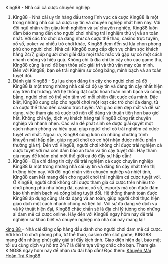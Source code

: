 
King88 - Nhà cái cá cược chuyên nghiệp
1. King88 - Nhà cái uy tín hàng đầu trong lĩnh vực cá cược
King88 là một trong những nhà cái cá cược uy tín và chuyên nghiệp nhất hiện nay. Với đội ngũ nhân viên giàu kinh nghiệm và sự chuyên nghiệp, King88 luôn đảm bảo mang đến cho người chơi những trải nghiệm thú vị và an toàn nhất.
Với các trò chơi đa dạng như cá cược thể thao, casino trực tuyến, xổ số, poker và nhiều trò chơi khác, King88 đem đến sự lựa chọn phong phú cho người chơi.
Nhà cái King88 cung cấp dịch vụ chăm sóc khách hàng 24/7, giúp người chơi giải đáp mọi thắc mắc và gặp sự cố một cách nhanh chóng và hiệu quả.
Không chỉ là địa chỉ tin cậy cho các game thủ, King88 cũng là nơi để bạn thỏa sức giải trí và thử vận may của mình. Đến với King88, bạn sẽ trải nghiệm sự công bằng, minh bạch và an toàn tuyệt đối.
2. Đánh giá King88 - Sự lựa chọn đáng tin cậy cho người chơi cá độ
King88 là một trong những nhà cái cá độ uy tín và đáng tin cậy nhất hiện nay trên thị trường. Với hệ thống đặt cược hoàn toàn minh bạch và công bằng, người chơi có thể yên tâm với mỗi phiên đặt cược của mình.
Đặc biệt, King88 cung cấp cho người chơi một loạt các trò chơi đa dạng, từ cá cược thể thao đến casino trực tuyến. Với giao diện đẹp mắt và dễ sử dụng, việc tham gia cá cược trở nên dễ dàng và thuận tiện hơn bao giờ hết.
Không chỉ vậy, dịch vụ khách hàng tại King88 cũng rất chuyên nghiệp và nhanh nhẹn. Các vấn đề phát sinh sẽ được giải quyết một cách nhanh chóng và hiệu quả, giúp người chơi có trải nghiệm cá cược tuyệt vời nhất.
Ngoài ra, King88 cũng luôn có những chương trình khuyến mãi hấp dẫn, giúp người chơi có cơ hội nhận được nhiều phần thưởng giá trị.
Đến với King88, người chơi không chỉ được trải nghiệm cá cược tuyệt vời mà còn đảm bảo an toàn và tin cậy tuyệt đối. Hãy tham gia ngay để khám phá một thế giới cá độ đầy sự hấp dẫn!
3. King88 - Địa chỉ đáng tin cậy để trải nghiệm cá cược chuyên nghiệp
King88 là một trong những nhà cái uy tín và đáng tin cậy nhất trên thị trường hiện nay. Với đội ngũ nhân viên chuyên nghiệp và nhiệt tình, King88 cam kết mang đến cho người chơi trải nghiệm cá cược tuyệt vời.
Ở King88, người chơi không chỉ được tham gia cá cược trên nhiều trò chơi phong phú như bóng đá, casino, xổ số, esports mà còn được đảm bảo tính minh bạch và công bằng tuyệt đối. Hệ thống thanh toán được King88 áp dụng cũng rất đa dạng và an toàn, giúp người chơi thực hiện giao dịch một cách nhanh chóng và tiện lợi.
Với sự đa dạng về dịch vụ và kỹ thuật hiện đại, King88 chắc chắn sẽ là địa chỉ lý tưởng cho những ai đam mê cá cược online. Hãy đến với King88 ngay hôm nay để trải nghiệm sự khác biệt và chuyên nghiệp mà nhà cái này mang lại!

<a href="https://king88com.mobi/ "> king.88 </a> – Nhà cái đẳng cấp hàng đầu dành cho người chơi đam mê cá cược. Với kho trò chơi phong phú, từ thể thao, casino đến slot game, KING88 mang đến những phút giây giải trí đầy kịch tính. Giao diện hiện đại, bảo mật tối ưu cùng dịch vụ hỗ trợ 24/7 là điểm tựa vững chắc cho bạn. Tham gia KING88 ngay hôm nay để nhận ưu đãi hấp dẫn!
Đọc thêm: <a href=" https://king88com.mobi/khuyen-mai-hoan-tra-king88/"> Khuyến Mãi Hoàn Trả King88</a>



